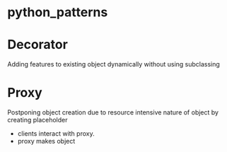 # python_patterns


# Decorator
  Adding features to existing object dynamically without using subclassing
  
  
# Proxy
  Postponing object creation due to resource intensive nature of object by creating placeholder
  - clients interact with proxy.
  - proxy makes object
